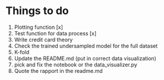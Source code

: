 # Things to do

1. Plotting function [x]
2. Test function for data process [x]
3. Write credit card theory
4. Check the trained undersampled model for the full dataset
5. K-fold
6. Update the README.md (put in correct data visualization)
7. pick and fix the notebook or the data_visualizer.py
8. Quote the rapport in the readme.md
